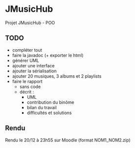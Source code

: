 # JMusicHub
Projet JMusicHub - POO

## TODO
- compléter tout
- faire la javadoc (+ exporter le html)
- générer UML
- ajouter une interface
- ajouter la sérialisation
- ajouter 20 musiques, 3 albums et 2 playlists
- faire le rapport
  - sans code
  - décrit :
    - UML
    - contribution du binôme
    - bilan du travail
    - difficultés et solutions

## Rendu
Rendu le 20/12 à 23h55 sur Moodle (format NOM1_NOM2.zip)
